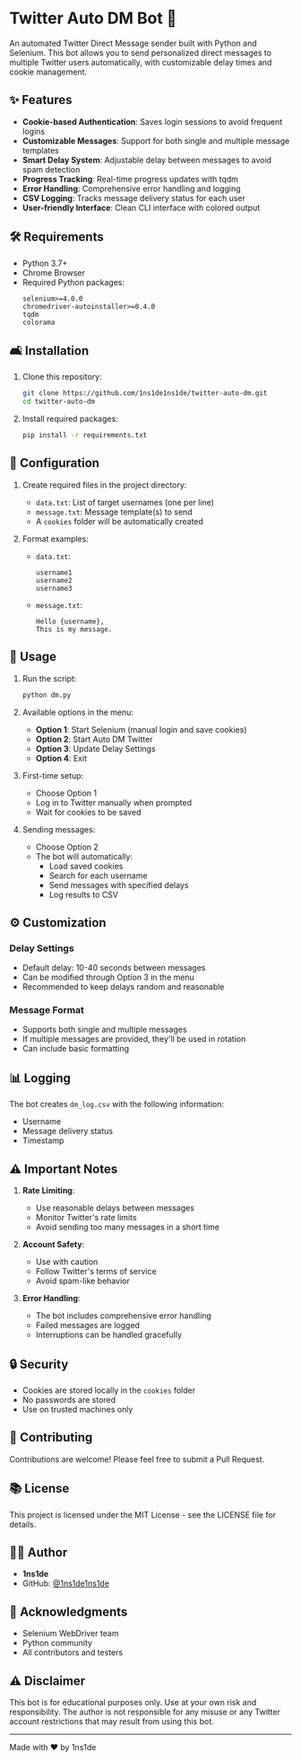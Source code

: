 # Twitter Auto DM Bot 🤖

An automated Twitter Direct Message sender built with Python and Selenium. This bot allows you to send personalized direct messages to multiple Twitter users automatically, with customizable delay times and cookie management.

## ✨ Features

- **Cookie-based Authentication**: Saves login sessions to avoid frequent logins
- **Customizable Messages**: Support for both single and multiple message templates
- **Smart Delay System**: Adjustable delay between messages to avoid spam detection
- **Progress Tracking**: Real-time progress updates with tqdm
- **Error Handling**: Comprehensive error handling and logging
- **CSV Logging**: Tracks message delivery status for each user
- **User-friendly Interface**: Clean CLI interface with colored output

## 🛠️ Requirements

- Python 3.7+
- Chrome Browser
- Required Python packages:
  ```
  selenium>=4.0.0
  chromedriver-autoinstaller>=0.4.0
  tqdm
  colorama
  ```

## 🛋️ Installation

1. Clone this repository:
   ```bash
   git clone https://github.com/1ns1de1ns1de/twitter-auto-dm.git
   cd twitter-auto-dm
   ```

2. Install required packages:
   ```bash
   pip install -r requirements.txt
   ```

## 📝 Configuration

1. Create required files in the project directory:
   - `data.txt`: List of target usernames (one per line)
   - `message.txt`: Message template(s) to send
   - A `cookies` folder will be automatically created

2. Format examples:
   - `data.txt`:
     ```
     username1
     username2
     username3
     ```
   - `message.txt`:
     ```
     Hello {username},
     This is my message.
     ```

## 🚀 Usage

1. Run the script:
   ```bash
   python dm.py
   ```

2. Available options in the menu:
   - **Option 1**: Start Selenium (manual login and save cookies)
   - **Option 2**: Start Auto DM Twitter
   - **Option 3**: Update Delay Settings
   - **Option 4**: Exit

3. First-time setup:
   - Choose Option 1
   - Log in to Twitter manually when prompted
   - Wait for cookies to be saved

4. Sending messages:
   - Choose Option 2
   - The bot will automatically:
     - Load saved cookies
     - Search for each username
     - Send messages with specified delays
     - Log results to CSV

## ⚙️ Customization

### Delay Settings
- Default delay: 10-40 seconds between messages
- Can be modified through Option 3 in the menu
- Recommended to keep delays random and reasonable

### Message Format
- Supports both single and multiple messages
- If multiple messages are provided, they'll be used in rotation
- Can include basic formatting

## 📊 Logging

The bot creates `dm_log.csv` with the following information:
- Username
- Message delivery status
- Timestamp

## ⚠️ Important Notes

1. **Rate Limiting**:
   - Use reasonable delays between messages
   - Monitor Twitter's rate limits
   - Avoid sending too many messages in a short time

2. **Account Safety**:
   - Use with caution
   - Follow Twitter's terms of service
   - Avoid spam-like behavior

3. **Error Handling**:
   - The bot includes comprehensive error handling
   - Failed messages are logged
   - Interruptions can be handled gracefully

## 🔒 Security

- Cookies are stored locally in the `cookies` folder
- No passwords are stored
- Use on trusted machines only

## 🤝 Contributing

Contributions are welcome! Please feel free to submit a Pull Request.

## 📚 License

This project is licensed under the MIT License - see the LICENSE file for details.

## 👨‍💻 Author

- **1ns1de**
- GitHub: [@1ns1de1ns1de](https://github.com/1ns1de1ns1de)

## 🙏 Acknowledgments

- Selenium WebDriver team
- Python community
- All contributors and testers

## ⚠️ Disclaimer

This bot is for educational purposes only. Use at your own risk and responsibility. The author is not responsible for any misuse or any Twitter account restrictions that may result from using this bot.

---
Made with ❤️ by 1ns1de

